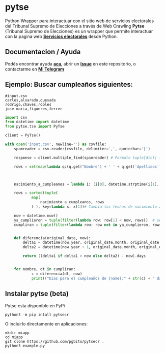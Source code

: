 # pytse
Python Wrapper para interactuar con el sitio web de servicios electorales del Tribunal Supremo de Elecciones a través de Web Crawling
**Pytse** (Tribunal Supremo de Elecciones) es un wrapper  que permite interactuar con la pagina web **[Servicios electorales](https://servicioselectorales.tse.go.cr/chc/)** desde Python.

## Documentacion / Ayuda
Podés encontrar ayuda **[aca](https://pytsecr.readthedocs.io/)**, abrir un **[Issue](https://github.com/pgbito/pytsecr/issues/new)** en este repositorio, o contactarme en **[Mi Telegram](https://t.me/pgbito)**
## Ejemplo: Buscar cumpleaños siguientes:
```csv
#input.csv
carlos,alvarado,quesada
rodrigo,chaves,robles
jose maria,figueres,ferrer
```
```python
import csv
from datetime import datetime
from pytse.tse import PyTse

client = PyTse()

with open('input.csv', newline='') as csvfile:
    spamreader = csv.reader(csvfile, delimiter=',', quotechar='|')

    response = client.multiple_find(spamreader) # Formato tuple[dict] (El diccionario posee toda la informacion de la busqueda)

    rows = set(map(lambda q:(q.get("Nombre") + ' ' + q.get('Apellidos'), q.get("Fecha de Nacimiento")), response)) # Formato: (Nombre, Fecha Nacimiento)



    nacimiento_a_cumpleanos = lambda i: (i[0], datetime.strptime(i[1], '%d/%m/%Y').replace(year=2023))

    rows = sorted(tuple(
            map(
                nacimiento_a_cumpleanos, rows
            ) ), key=lambda x: x[1])# Cambia las fechas de nacimiento a cumpleaños y las ordena de la mas cercana a la mas lejana

    now = datetime.now()
    ya_cumplieron = tuple(filter(lambda row: row[1] < now, rows))  # se fija en las personas que ya cumplieron
    cumpliran = tuple(filter(lambda row: row not in ya_cumplieron, rows))


    def diferencia(original_date, now):
        delta1 = datetime(now.year, original_date.month, original_date.day)
        delta2 = datetime(now.year + 1, original_date.month, original_date.day)

        return ((delta1 if delta1 > now else delta2) - now).days


    for nombre, dt in cumpliran:
            c = diferencia(dt, now)
            print(("Dias para el cumpleaños de {name}:" + str(c) + " days").format(name=nombre))


```
## Instalar pytse (beta)

Pytse esta disponible en PyPi 

```console
python3 -m pip intall pytsecr
```

O incluirlo directamente en aplicaciones:

```console
mkdir miapp
cd miapp
git clone https://github.com/pgbito/pytsecr . 
python3 example.py
```


